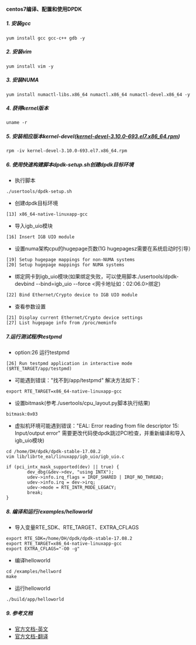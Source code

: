 #### centos7编译、配置和使用DPDK

##### 1. 安装gcc
```
yum install gcc gcc-c++ gdb -y
```

##### 2. 安装vim
```
yum install vim -y
```

##### 3. 安装NUMA
```
yum install numactl-libs.x86_64 numactl.x86_64 numactl-devel.x86_64 -y
```

##### 4. 获得kernel版本
```
uname -r
```

##### 5. 安装相应版本kernel-devel([kernel-devel-3.10.0-693.el7.x86_64.rpm](http://rpm.pbone.net/index.php3/stat/4/idpl/37924679/dir/scientific_linux_7/com/kernel-devel-3.10.0-693.el7.x86_64.rpm.html))
```
rpm -iv kernel-devel-3.10.0-693.el7.x86_64.rpm
```

##### 6. 使用快速构建脚本dpdk-setup.sh创建dpdk目标环境
* 执行脚本
```
./usertools/dpdk-setup.sh
```
* 创建dpdk目标环境
```
[13] x86_64-native-linuxapp-gcc
```
* 导入igb_uio模块
```
[16] Insert IGB UIO module
```
* 设置numa架构cpu的hugepage页数(1G hugepagesz需要在系统启动时引导）
```
[19] Setup hugepage mappings for non-NUMA systems
[20] Setup hugepage mappings for NUMA systems
```
* 绑定网卡到igb_uio模块(如果绑定失败，可以使用脚本./usertools/dpdk-devbind --bind=igb_uio --force <网卡地址如：02:06.0>绑定)
```
[22] Bind Ethernet/Crypto device to IGB UIO module
```
* 查看参数设置
```
[21] Display current Ethernet/Crypto device settings
[27] List hugepage info from /proc/meminfo
```

##### 7.运行测试程序testpmd
* option:26 运行testpmd
```
[26] Run testpmd application in interactive mode ($RTE_TARGET/app/testpmd)
```
* 可能遇到错误："找不到/app/testpmd" 解决方法如下：
```
export RTE_TARGET=x86_64-native-linuxapp-gcc
```
* 设置bitmask(参考./usertools/cpu_layout.py脚本执行结果)
```
bitmask:0x03
```
* 虚拟机环境可能遇到错误："EAL: Error reading from file descriptor 15: Input/output error" 需要更改代码使dpdk跳过PCI检查，并重新编译和导入igb_uio模块)
```
cd /home/DH/dpdk/dpdk-stable-17.08.2
vim lib/librte_eal/linuxapp/igb_uio/igb_uio.c
```
```
if (pci_intx_mask_supported(dev) || true) {
        dev_dbg(&dev->dev, "using INTX");
        udev->info.irq_flags = IRQF_SHARED | IRQF_NO_THREAD;
        udev->info.irq = dev->irq;
        udev->mode = RTE_INTR_MODE_LEGACY;
        break;
}
```

##### 8. 编译和运行/examples/helloworld
* 导入变量RTE_SDK、RTE_TARGET、EXTRA_CFLAGS
```
export RTE_SDK=/home/DH/dpdk/dpdk-stable-17.08.2
export RTE_TARGET=x86_64-native-linuxapp-gcc
export EXTRA_CFLAGS="-O0 -g"
```
* 编译helloworld
```
cd /examples/hellword
make
```
* 运行helloworld
```
./build/app/helloworld
```

##### 9. 参考文档

* [官方文档-英文](http://doc.dpdk.org/guides/linux_gsg/index.html)
* [官方文档-翻译](https://dpdk-docs.readthedocs.io/en/latest/linux_gsg/index.html)
